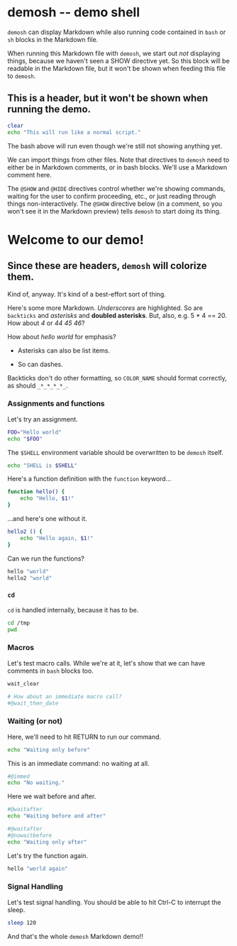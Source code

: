 # demosh -- demo shell

`demosh` can display Markdown while also running code contained in `bash`
or `sh` blocks in the Markdown file.

When running this Markdown file with `demosh`, we start out _not_ displaying
things, because we haven't seen a SHOW directive yet. So this block will
be readable in the Markdown file, but it won't be shown when feeding this
file to `demosh`.

## This is a header, but it won't be shown when running the demo.

```bash
clear
echo "This will run like a normal script."
```

The bash above will run even though we're still not showing anything yet.

We can import things from other files. Note that directives to `demosh` need
to either be in Markdown comments, or in bash blocks. We'll use a Markdown
comment here.
<!-- @import macros.sh -->

The `@SHOW` and `@HIDE` directives control whether we're showing commands,
waiting for the user to confirm proceeding, etc., or just reading through
things non-interactively. The `@SHOW` directive below (in a comment, so you
won't see it in the Markdown preview) tells `demosh` to start doing its thing.

<!-- @SHOW -->

# Welcome to our demo!

## Since these are headers, `demosh` will colorize them.

Kind of, anyway. It's kind of a best-effort sort of thing.

Here's some more Markdown. _Underscores_ are highlighted.
So are `backticks` and *asterisks* and **doubled asterisks**.
But, also, e.g. 5 * 4 == 20.  How about *4* or *44
45 46*?

How about *hello
world* for emphasis?

* Asterisks can also be list items.
- So can dashes.

Backticks don't do other formatting, so `COLOR_NAME` should format correctly,
as should `_*_*_*_*_`.

### Assignments and functions

Let's try an assignment.

```bash
FOO="Hello world"
echo "$FOO"
```

The `$SHELL` environment variable should be overwritten to be `demosh` itself.

```bash
echo "SHELL is $SHELL"
```

Here's a function definition with the `function` keyword...

```bash
function hello() {
    echo "Hello, $1!"
}
```

...and here's one without it.

```bash
hello2 () {
    echo "Hello again, $1!"
}
```

Can we run the functions?

```bash
hello "world"
hello2 "world"
```

### `cd`

`cd` is handled internally, because it has to be.

```bash
cd /tmp
pwd
```

### Macros

Let's test macro calls. While we're at it, let's show that we can have
comments in `bash` blocks too.

```bash
wait_clear

# How about an immediate macro call?
#@wait_then_date
```
<!-- @clear -->
### Waiting (or not)

Here, we'll need to hit RETURN to run our command.

```bash
echo "Waiting only before"
```

This is an immediate command: no waiting at all.

```bash
#@immed
echo "No waiting."
```

Here we wait before and after.

```bash
#@waitafter
echo "Waiting before and after"
```

```bash
#@waitafter
#@nowaitbefore
echo "Waiting only after"
```

Let's try the function again.

```bash
hello "world again"
```

### Signal Handling

Let's test signal handling. You should be able to hit
Ctrl-C to interrupt the sleep.

```bash
sleep 120
```

And that's the whole `demosh` Markdown demo!!
